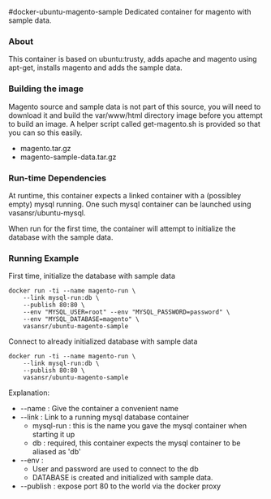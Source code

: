 #docker-ubuntu-magento-sample
Dedicated container for magento with sample data.

### About

This container is based on ubuntu:trusty, adds apache and magento using
apt-get, installs magento and adds the sample data.

### Building the image

Magento source and sample data is not part of this source, you will need to 
download it and build the var/www/html directory image before you attempt to build
an image. A helper script called get-magento.sh is provided so that you can so this
easily.

* magento.tar.gz
* magento-sample-data.tar.gz

### Run-time Dependencies

At runtime, this container expects a linked container with a (possibley empty) mysql
running. One such mysql container can be launched using vasansr/ubuntu-mysql.

When run for the first time, the container will attempt to initialize the database
with the sample data.

### Running Example

First time, initialize the database with sample data

```shell
docker run -ti --name magento-run \
    --link mysql-run:db \
    --publish 80:80 \
    --env "MYSQL_USER=root" --env "MYSQL_PASSWORD=password" \
    --env "MYSQL_DATABASE=magento" \
    vasansr/ubuntu-magento-sample
```

Connect to already initialized database with sample data

```shell
docker run -ti --name magento-run \
    --link mysql-run:db \
    --publish 80:80 \
    vasansr/ubuntu-magento-sample
```

Explanation:

* --name : Give the container a convenient name
* --link : Link to a running mysql database container
  * mysql-run : this is the name you gave the mysql container when starting it up
  * db : required, this container expects the mysql container to be aliased as 'db'
* --env : 
  * User and password are used to connect to the db
  * DATABASE is created and initialized with sample data.
* --publish : expose port 80 to the world via the docker proxy



